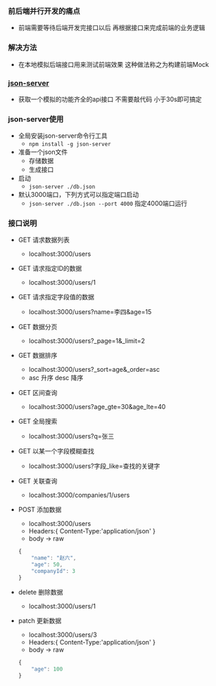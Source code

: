 ### 前后端并行开发的痛点
- 前端需要等待后端开发完接口以后 再根据接口来完成前端的业务逻辑

### 解决方法
- 在本地模拟后端接口用来测试前端效果 这种做法称之为构建前端Mock

### [json-server](https://github.com/typicode/json-server)
- 获取一个模拟的功能齐全的api接口 不需要敲代码 小于30s即可搞定

### json-server使用
- 全局安装json-server命令行工具
	+ `npm install -g json-server`
- 准备一个json文件
	+ 存储数据 
	+ 生成接口
- 启动
	+ `json-server ./db.json`
- 默认3000端口，下列方式可以指定端口启动
	+ `json-server ./db.json --port 4000` 指定4000端口运行

### 接口说明
- GET 请求数据列表
	+ localhost:3000/users

- GET 请求指定ID的数据
	+ localhost:3000/users/1

- GET 请求指定字段值的数据
	+ localhost:3000/users?name=李四&age=15

- GET 数据分页
	+ localhost:3000/users?\_page=1&\_limit=2

- GET 数据排序
	+ localhost:3000/users?\_sort=age&\_order=asc
	+ asc 升序 desc 降序

- GET 区间查询
	+ localhost:3000/users?age_gte=30&age_lte=40

- GET 全局搜索
	+ localhost:3000/users?q=张三

- GET 以某一个字段模糊查找
	+ localhost:3000/users?字段_like=查找的关键字

- GET 关联查询
	+ localhost:3000/companies/1/users

- POST 添加数据
	+ localhost:3000/users
	+ Headers:{ Content-Type:'application/json' }
	+ body -> raw
	```javascript
	{
	    "name": "赵六",
	    "age": 50,
	    "companyId": 3
	}
	```

- delete 删除数据
	+ localhost:3000/users/1

- patch 更新数据
	+ localhost:3000/users/3
	+ Headers:{ Content-Type:'application/json' }
	+ body -> raw
	```javascript
	{
	    "age": 100
	}
	```
